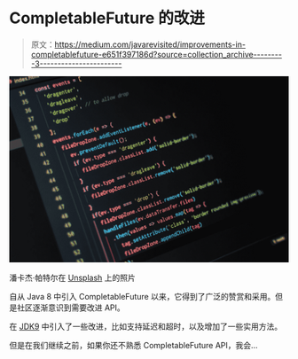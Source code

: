 # CompletableFuture 的改进

> 原文：<https://medium.com/javarevisited/improvements-in-completablefuture-e651f397186d?source=collection_archive---------3----------------------->

![](img/b3df3f0e901cfdadd7f5f8e78db9654b.png)

潘卡杰·帕特尔在 [Unsplash](https://unsplash.com?utm_source=medium&utm_medium=referral) 上的照片

自从 Java 8 中引入 CompletableFuture 以来，它得到了广泛的赞赏和采用。但是社区逐渐意识到需要改进 API。

在 [JDK9](https://www.oracle.com/java/technologies/javase/9-relnotes.html) 中引入了一些改进，比如支持延迟和超时，以及增加了一些实用方法。

但是在我们继续之前，如果你还不熟悉 CompletableFuture API，我会…